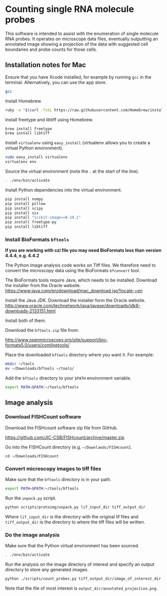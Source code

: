 # Counting single RNA molecule probes

This software is intended to assist with the enumeration of single molecule
RNA probes. It operates on microscope data files, eventually outputting an
annotated image showing a projection of the data with suggested cell boundaries
and probe counts for those cells.

## Installation notes for Mac

Ensure that you have Xcode installed, for example by running ``gcc`` in the
terminal. Alternatively, you can use the app store.

```bash
gcc
```

Install Homebrew.

```bash
ruby -e "$(curl -fsSL https://raw.githubusercontent.com/Homebrew/install/master/install)"
```

Install freetype and libtiff using Homebrew.

```bash
brew install freetype
brew install libtiff
```

Install ``virtualenv`` using ``easy_install`` (virtualenv allows you to create
a virtual Python environment).

```bash
sudo easy_install virtualenv
virtualenv env
```

Source the virtual environment (note the ``.`` at the start of the line).

```bash
. ./env/bin/activate
```

Install Python dependencies into the virtual environment.

```bash
pip install numpy
pip install pillow
pip install scipy
pip install six
pip install "scikit-image==0.10.1"
pip install freetype-py
pip install libtiff
```

### Install BioFormats ``bftools``

**If you are working with czi file you may need BioFormats less than version 4.4.4,
e.g. 4.4.2**

The Python image analysis code works on Tiff files. We therefore need to
convert the microscopy data using the BioFormats ``bfconvert`` tool.

The BioFormats tools require Java, which needs to be installed. Download the
installer from the Oracle website.
https://www.java.com/en/download/mac_download.jsp?locale-=en

Install the Java JDK. Download the installer form the Oracle website.
http://www.oracle.com/technetwork/java/javase/downloads/jdk8-downloads-2133151.html

Install both of them.

Download the ``bftools.zip`` file from:

http://www.openmicroscopy.org/site/support/bio-formats5.0/users/comlinetools/

Place the downloaded ``bftools`` directory where you want it. For example:

```bash
mkdir ~/tools
mv ~/Downloads/bftools ~/tools/
```

Add the ``bftools`` directory to your ``$PATH`` environment variable.

```bash
export PATH=$PATH:~/tools/bftools
```

## Image analysis

### Download FISHCount software

Download the FISHcount software zip file from GitHub.

https://github.com/JIC-CSB/FISHcount/archive/master.zip

Go into the FISHCount directory (e.g. ``~/Downlaods/FISHcount``).

```
cd ~/Downloads/FISHcount
```


### Convert microscopy images to tiff files

Make sure that the ``bftools`` directory is in your path.

```bash
export PATH=$PATH:~/tools/bftools
```

Run the ``unpack.py`` script.

```bash
python scripts/protoimg/unpack.py lif_input_dir tiff_output_dir
```

Where ``lif_input_dir`` is the directory with the original lif files and
``tiff_output_dir`` is the directory to where the tiff files will be written.

### Do the image analysis

Make sure that the Python virtual environment has been sourced.

```bash
. ./env/bin/activate
```

Run the analysis on the image directory of interest and specify an output
directory to store any generated images.

```bash
python ./scripts/count_probes.py tiff_output_dir/image_of_interest_dir output_dir
```

Note that the file of most interest is ``output_dir/annotated_projection.png``.
